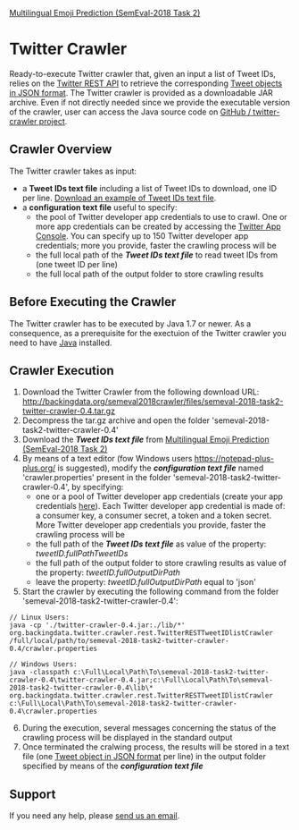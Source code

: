 [Multilingual Emoji Prediction (SemEval-2018 Task 2)](https://competitions.codalab.org/competitions/17344)

# Twitter Crawler

Ready-to-execute Twitter crawler that, given an input a list of Tweet IDs, relies on the [Twitter REST API](https://dev.twitter.com/rest/public) to retrieve the corresponding [Tweet objects in JSON format](https://dev.twitter.com/overview/api/tweets). 
The Twitter crawler is provided as a downloadable JAR archive. Even if not directly needed since we provide the executable version of the crawler, user can access the Java source code on [GitHub / twitter-crawler project](https://github.com/fra82/twitter-crawler).


## Crawler Overview

The Twitter crawler takes as input:
 * a **Tweet IDs text file** including a list of Tweet IDs to download, one ID per line. [Download an example of Tweet IDs text file](http://backingdata.org/semeval2018crawler/files/exampleOftweetIDsFile.list).  
 * a **configuration text file** useful to specify:
     * the pool of Twitter developer app credentials to use to crawl. One or more app credentials can be created by accessing the [Twitter App Console](https://apps.twitter.com/). You can specify up to 150 Twitter developer app credentials; more you provide, faster the crawling process will be
     * the full local path of the ***Tweet IDs text file*** to read tweet IDs from (one tweet ID per line) 
     * the full local path of the output folder to store crawling results 


 ## Before Executing the Crawler
 
The Twitter crawler has to be executed by Java 1.7 or newer. As a consequence, as a prerequisite for the exectuion of the Twitter crawler you need to have [Java](https://www.java.com/en/download/) installed.


 ## Crawler Execution
 
 1. Download the Twitter Crawler from the following download URL: http://backingdata.org/semeval2018crawler/files/semeval-2018-task2-twitter-crawler-0.4.tar.gz
 2. Decompress the tar.gz archive and open the folder 'semeval-2018-task2-twitter-crawler-0.4'
 3. Download the ***Tweet IDs text file*** from [Multilingual Emoji Prediction (SemEval-2018 Task 2)](https://competitions.codalab.org/competitions/17344)
 4. By means of a text editor (fow Windows users https://notepad-plus-plus.org/ is suggested), modify the ***configuration text file*** named 'crawler.properties' present in the folder 'semeval-2018-task2-twitter-crawler-0.4', by specifying:
     * one or a pool of Twitter developer app credentials (create your app credentials [here](https://apps.twitter.com/)). Each Twitter developer app credential is made of: a consumer key, a consumer secret, a token and a token secret. More Twitter developer app credentials you provide, faster the crawling process will be
     * the full path of the ***Tweet IDs text file*** as value of the property: *tweetID.fullPathTweetIDs*
     * the full path of the output folder to store crawling results as value of the property: *tweetID.fullOutputDirPath*
     * leave the property: *tweetID.fullOutputDirPath* equal to 'json'
 5. Start the crawler by executing the following command from the folder 'semeval-2018-task2-twitter-crawler-0.4':
```
// Linux Users:
java -cp './twitter-crawler-0.4.jar:./lib/*' org.backingdata.twitter.crawler.rest.TwitterRESTTweetIDlistCrawler /full/local/path/to/semeval-2018-task2-twitter-crawler-0.4/crawler.properties

// Windows Users:
java -classpath c:\Full\Local\Path\To\semeval-2018-task2-twitter-crawler-0.4\twitter-crawler-0.4.jar;c:\Full\Local\Path\To\semeval-2018-task2-twitter-crawler-0.4\lib\* org.backingdata.twitter.crawler.rest.TwitterRESTTweetIDlistCrawler c:\Full\Local\Path\To\semeval-2018-task2-twitter-crawler-0.4\crawler.properties
```
 6. During the execution, several messages concerning the status of the crawling process will be displayed in the standard output
 7. Once terminated the cralwing process, the results will be stored in a text file (one [Tweet object in JSON format](https://dev.twitter.com/overview/api/tweets) per line) in the output folder specified by means of the ***configuration text file***
 
 ## Support</h2>
If you need any help, please [send us an email](mailto:francesco.ronzano@upf.edu?Subject=Semeval2018_Crawler_Issue). 





